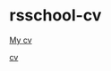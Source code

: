 # rsschool-cv

[My cv](https://Faddey11.github.io/rsschool-cv/cv)

[cv](https://Faddey11.github.io/rsschool-cv/)